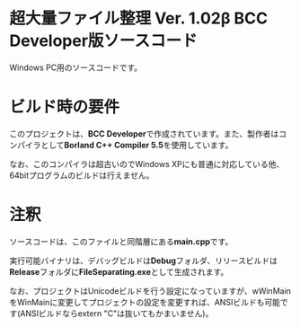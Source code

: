 # 超大量ファイル整理 Ver. 1.02β BCC Developer版ソースコード
Windows PC用のソースコードです。

# ビルド時の要件
このプロジェクトは、**BCC Developer**で作成されています。また、製作者はコンパイラとして**Borland C++ Compiler 5.5**を使用しています。

なお、このコンパイラは超古いのでWindows XPにも普通に対応している他、64bitプログラムのビルドは行えません。

# 注釈
ソースコードは、このファイルと同階層にある**main.cpp**です。

実行可能バイナリは、デバッグビルドは**Debug**フォルダ、リリースビルドは**Release**フォルダに**FileSeparating.exe**として生成されます。

なお、プロジェクトはUnicodeビルドを行う設定になっていますが、wWinMainをWinMainに変更してプロジェクトの設定を変更すれば、ANSIビルドも可能です(ANSIビルドならextern "C"は抜いてもかまいません)。